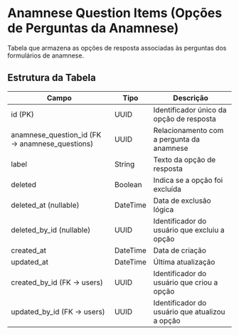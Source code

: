# Anamnese Question Items (Opções de Perguntas da Anamnese)

Tabela que armazena as opções de resposta associadas às perguntas dos formulários de anamnese.

## Estrutura da Tabela

| Campo                        | Tipo      | Descrição |
|------------------------------|----------|-----------|
| id (PK)                      | UUID     | Identificador único da opção de resposta |
| anamnese_question_id (FK → anamnese_questions) | UUID | Relacionamento com a pergunta da anamnese |
| label                        | String   | Texto da opção de resposta |
| deleted                       | Boolean  | Indica se a opção foi excluída |
| deleted_at (nullable)         | DateTime | Data de exclusão lógica |
| deleted_by_id (nullable)      | UUID     | Identificador do usuário que excluiu a opção |
| created_at                    | DateTime | Data de criação |
| updated_at                    | DateTime | Última atualização |
| created_by_id (FK → users)     | UUID     | Identificador do usuário que criou a opção |
| updated_by_id (FK → users)     | UUID     | Identificador do usuário que atualizou a opção |
